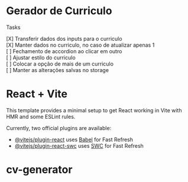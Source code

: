 <h1>Gerador de Curriculo</h1>



Tasks

[X] Transferir dados dos inputs para o curriculo<br>
[X] Manter dados no curriculo, no caso de atualizar apenas 1<br>
[ ] Fechamento de accordion ao clicar em outro<br>
[ ] Ajustar estilo do curriculo<br>
[ ] Colocar a opção de mais de um curriculo<br>
[ ] Manter as alterações salvas no storage<br>

# React + Vite

This template provides a minimal setup to get React working in Vite with HMR and some ESLint rules.

Currently, two official plugins are available:

- [@vitejs/plugin-react](https://github.com/vitejs/vite-plugin-react/blob/main/packages/plugin-react/README.md) uses [Babel](https://babeljs.io/) for Fast Refresh
- [@vitejs/plugin-react-swc](https://github.com/vitejs/vite-plugin-react-swc) uses [SWC](https://swc.rs/) for Fast Refresh
# cv-generator
